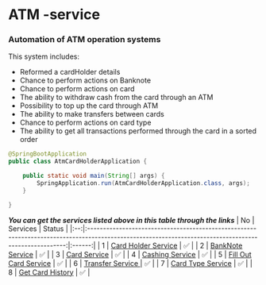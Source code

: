# ATM -service

### Automation of ATM operation systems

This system includes:

* Reformed  a cardHolder details
* Chance to perform actions on Banknote
* Chance to perform actions on card
* The ability to withdraw cash from the card through an ATM
* Possibility to top up the card through ATM
* The ability to make transfers between cards
* Chance to perform actions on card type
* The ability to get all transactions performed through the card in a sorted order

```java
@SpringBootApplication
public class AtmCardHolderApplication {

    public static void main(String[] args) {
        SpringApplication.run(AtmCardHolderApplication.class, args);
    }

}
```
***You can get the services listed above in this table through the links***
| No |                                                                       Services                                                                        | Status |
|:--:|:-----------------------------------------------------------------------------------------------------------------------------------------------------:|:------:|
| 1  | [Card Holder Service](https://github.com/mokhirDev/ATM/blob/master/src/main/java/com/mokhir/dev/ATM/service/CardHolderService.java) |   ✅    |
| 2  |   [BankNote  Service](https://github.com/mokhirDev/ATM/blob/master/src/main/java/com/mokhir/dev/ATM/service/BankNoteService.java)   |   ✅    |
| 3  |       [Card Service](https://github.com/mokhirDev/ATM/blob/master/src/main/java/com/mokhir/dev/ATM/service/CardService.java)        |   ✅    |
| 4  |    [Cashing Service](https://github.com/mokhirDev/ATM/blob/master/src/main/java/com/mokhir/dev/ATM/service/CashingTypeService.java)     |   ✅    |
| 5  |  [Fill Out  Card Service](https://github.com/mokhirDev/ATM/blob/master/src/main/java/com/mokhir/dev/ATM/service/CardTransactionService.java)   |   ✅    |
| 6  |     [Transfer Service ](https://github.com/mokhirDev/ATM/blob/master/src/main/java/com/mokhir/dev/ATM/service/CardTransactionService.java)     |   ✅    |
| 7  |     [Card Type Service](https://github.com/mokhirDev/ATM/blob/master/src/main/java/com/mokhir/dev/ATM/service/CardTypeService.java)     |   ✅    |
| 8  |     [Get Card History](https://github.com/mokhirDev/ATM/blob/master/src/main/java/com/mokhir/dev/ATM/service/CardHistoryService.java)      |   ✅    |
